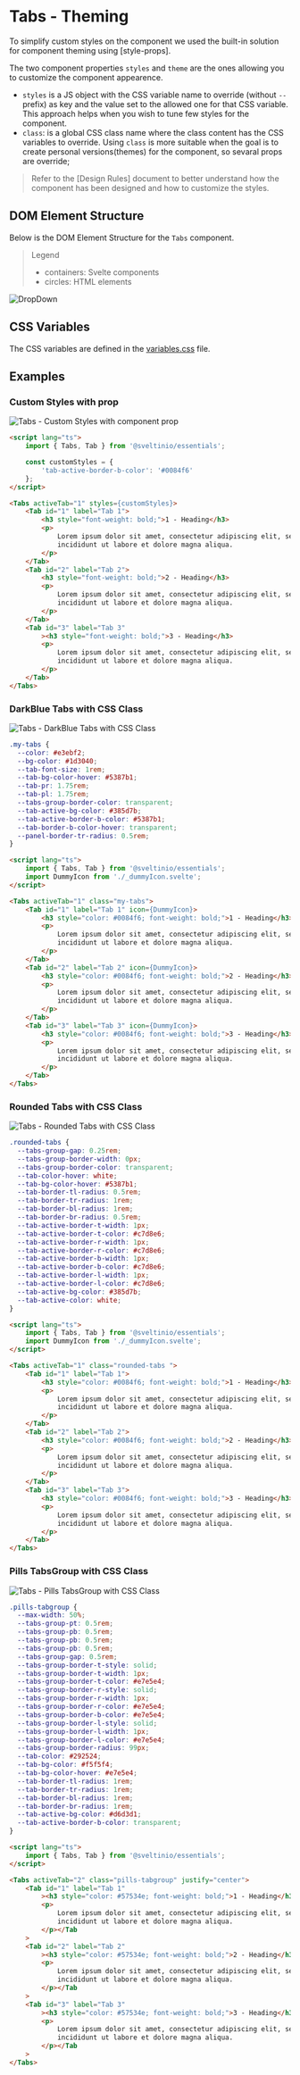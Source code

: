 # Tabs - Theming

To simplify custom styles on the component we used the built-in solution for component theming using [style-props].

The two component properties `styles` and `theme` are the ones allowing you to customize the component appearence.

- `styles` is a JS object with the CSS variable name to override (without `--` prefix) as key and the value set to the allowed one for that CSS variable. This approach helps when you wish to tune few styles for the component.
- `class`: is a global CSS class name where the class content has the CSS variables to override. Using `class` is more suitable when the goal is to create personal versions(themes) for the component, so sevaral props are override;

> Refer to the [Design Rules] document to better understand how the component has been designed and how to customize the styles.

## DOM Element Structure

Below is the DOM Element Structure for the `Tabs` component.

> Legend
>
> - containers: Svelte components
> - circles: HTML elements

![DropDown](./assets/images/component_structure.png "Tabs Component - DOM Element Structure")

## CSS Variables

The CSS variables are defined in the [variables.css](../../styles/components/tabs/variables.css) file.

## Examples

### Custom Styles with prop

<img src="./assets/images/custom_prop.png" alt="Tabs - Custom Styles with component prop" />

```html
<script lang="ts">
    import { Tabs, Tab } from '@sveltinio/essentials';

    const customStyles = {
        'tab-active-border-b-color': '#0084f6'
    };
</script>

<Tabs activeTab="1" styles={customStyles}>
    <Tab id="1" label="Tab 1">
        <h3 style="font-weight: bold;">1 - Heading</h3>
        <p>
            Lorem ipsum dolor sit amet, consectetur adipiscing elit, sed do eiusmod tempor
            incididunt ut labore et dolore magna aliqua.
        </p>
    </Tab>
    <Tab id="2" label="Tab 2">
        <h3 style="font-weight: bold;">2 - Heading</h3>
        <p>
            Lorem ipsum dolor sit amet, consectetur adipiscing elit, sed do eiusmod tempor
            incididunt ut labore et dolore magna aliqua.
        </p>
    </Tab>
    <Tab id="3" label="Tab 3"
        ><h3 style="font-weight: bold;">3 - Heading</h3>
        <p>
            Lorem ipsum dolor sit amet, consectetur adipiscing elit, sed do eiusmod tempor
            incididunt ut labore et dolore magna aliqua.
        </p>
    </Tab>
</Tabs>
```

### DarkBlue Tabs with CSS Class

<img src="./assets/images/custom_class_1.png" alt="Tabs - DarkBlue Tabs with CSS Class" />

```css
.my-tabs {
  --color: #e3ebf2;
  --bg-color: #1d3040;
  --tab-font-size: 1rem;
  --tab-bg-color-hover: #5387b1;
  --tab-pr: 1.75rem;
  --tab-pl: 1.75rem;
  --tabs-group-border-color: transparent;
  --tab-active-bg-color: #385d7b;
  --tab-active-border-b-color: #5387b1;
  --tab-border-b-color-hover: transparent;
  --panel-border-tr-radius: 0.5rem;
}
```

```html
<script lang="ts">
    import { Tabs, Tab } from '@sveltinio/essentials';
    import DummyIcon from './_dummyIcon.svelte';
</script>

<Tabs activeTab="1" class="my-tabs">
    <Tab id="1" label="Tab 1" icon={DummyIcon}>
        <h3 style="color: #0084f6; font-weight: bold;">1 - Heading</h3>
        <p>
            Lorem ipsum dolor sit amet, consectetur adipiscing elit, sed do eiusmod tempor
            incididunt ut labore et dolore magna aliqua.
        </p>
    </Tab>
    <Tab id="2" label="Tab 2" icon={DummyIcon}>
        <h3 style="color: #0084f6; font-weight: bold;">2 - Heading</h3>
        <p>
            Lorem ipsum dolor sit amet, consectetur adipiscing elit, sed do eiusmod tempor
            incididunt ut labore et dolore magna aliqua.
        </p>
    </Tab>
    <Tab id="3" label="Tab 3" icon={DummyIcon}>
        <h3 style="color: #0084f6; font-weight: bold;">3 - Heading</h3>
        <p>
            Lorem ipsum dolor sit amet, consectetur adipiscing elit, sed do eiusmod tempor
            incididunt ut labore et dolore magna aliqua.
        </p>
    </Tab>
</Tabs>
```

### Rounded Tabs with CSS Class

<img src="./assets/images/custom_class_2.png" alt="Tabs - Rounded Tabs with CSS Class" />

```css
.rounded-tabs {
  --tabs-group-gap: 0.25rem;
  --tabs-group-border-width: 0px;
  --tabs-group-border-color: transparent;
  --tab-color-hover: white;
  --tab-bg-color-hover: #5387b1;
  --tab-border-tl-radius: 0.5rem;
  --tab-border-tr-radius: 1rem;
  --tab-border-bl-radius: 1rem;
  --tab-border-br-radius: 0.5rem;
  --tab-active-border-t-width: 1px;
  --tab-active-border-t-color: #c7d8e6;
  --tab-active-border-r-width: 1px;
  --tab-active-border-r-color: #c7d8e6;
  --tab-active-border-b-width: 1px;
  --tab-active-border-b-color: #c7d8e6;
  --tab-active-border-l-width: 1px;
  --tab-active-border-l-color: #c7d8e6;
  --tab-active-bg-color: #385d7b;
  --tab-active-color: white;
}
```

```html
<script lang="ts">
    import { Tabs, Tab } from '@sveltinio/essentials';
    import DummyIcon from './_dummyIcon.svelte';
</script>

<Tabs activeTab="1" class="rounded-tabs ">
    <Tab id="1" label="Tab 1">
        <h3 style="color: #0084f6; font-weight: bold;">1 - Heading</h3>
        <p>
            Lorem ipsum dolor sit amet, consectetur adipiscing elit, sed do eiusmod tempor
            incididunt ut labore et dolore magna aliqua.
        </p>
    </Tab>
    <Tab id="2" label="Tab 2">
        <h3 style="color: #0084f6; font-weight: bold;">2 - Heading</h3>
        <p>
            Lorem ipsum dolor sit amet, consectetur adipiscing elit, sed do eiusmod tempor
            incididunt ut labore et dolore magna aliqua.
        </p>
    </Tab>
    <Tab id="3" label="Tab 3">
        <h3 style="color: #0084f6; font-weight: bold;">3 - Heading</h3>
        <p>
            Lorem ipsum dolor sit amet, consectetur adipiscing elit, sed do eiusmod tempor
            incididunt ut labore et dolore magna aliqua.
        </p>
    </Tab>
</Tabs>
```

### Pills TabsGroup with CSS Class

<img src="./assets/images/custom_class_3.png" alt="Tabs - Pills TabsGroup with CSS Class" />

```css
.pills-tabgroup {
  --max-width: 50%;
  --tabs-group-pt: 0.5rem;
  --tabs-group-pb: 0.5rem;
  --tabs-group-pb: 0.5rem;
  --tabs-group-pb: 0.5rem;
  --tabs-group-gap: 0.5rem;
  --tabs-group-border-t-style: solid;
  --tabs-group-border-t-width: 1px;
  --tabs-group-border-t-color: #e7e5e4;
  --tabs-group-border-r-style: solid;
  --tabs-group-border-r-width: 1px;
  --tabs-group-border-r-color: #e7e5e4;
  --tabs-group-border-b-color: #e7e5e4;
  --tabs-group-border-l-style: solid;
  --tabs-group-border-l-width: 1px;
  --tabs-group-border-l-color: #e7e5e4;
  --tabs-group-border-radius: 99px;
  --tab-color: #292524;
  --tab-bg-color: #f5f5f4;
  --tab-bg-color-hover: #e7e5e4;
  --tab-border-tl-radius: 1rem;
  --tab-border-tr-radius: 1rem;
  --tab-border-bl-radius: 1rem;
  --tab-border-br-radius: 1rem;
  --tab-active-bg-color: #d6d3d1;
  --tab-active-border-b-color: transparent;
}
```

```html
<script lang="ts">
    import { Tabs, Tab } from '@sveltinio/essentials';
</script>

<Tabs activeTab="2" class="pills-tabgroup" justify="center">
    <Tab id="1" label="Tab 1"
        ><h3 style="color: #57534e; font-weight: bold;">1 - Heading</h3>
        <p>
            Lorem ipsum dolor sit amet, consectetur adipiscing elit, sed do eiusmod tempor
            incididunt ut labore et dolore magna aliqua.
        </p></Tab
    >
    <Tab id="2" label="Tab 2"
        ><h3 style="color: #57534e; font-weight: bold;">2 - Heading</h3>
        <p>
            Lorem ipsum dolor sit amet, consectetur adipiscing elit, sed do eiusmod tempor
            incididunt ut labore et dolore magna aliqua.
        </p></Tab
    >
    <Tab id="3" label="Tab 3"
        ><h3 style="color: #57534e; font-weight: bold;">3 - Heading</h3>
        <p>
            Lorem ipsum dolor sit amet, consectetur adipiscing elit, sed do eiusmod tempor
            incididunt ut labore et dolore magna aliqua.
        </p></Tab
    >
</Tabs>
```
